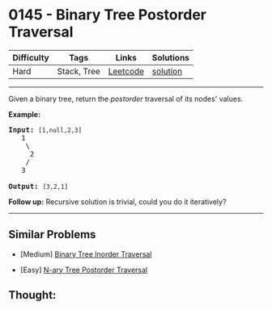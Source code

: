 # 0145 - Binary Tree Postorder Traversal

Difficulty  | Tags | Links | Solutions
----------- | ---- | ----- | -----
Hard | Stack, Tree | [Leetcode](https://leetcode.com/problems/binary-tree-postorder-traversal) | [solution](https://leetcode.com/problems/binary-tree-postorder-traversal/solution/)


-----------

<p>Given a binary tree, return the <em>postorder</em> traversal of its nodes&#39; values.</p>

<p><strong>Example:</strong></p>

<pre>
<strong>Input:</strong>&nbsp;<code>[1,null,2,3]</code>
   1
    \
     2
    /
   3

<strong>Output:</strong>&nbsp;<code>[3,2,1]</code>
</pre>

<p><strong>Follow up:</strong> Recursive solution is trivial, could you do it iteratively?</p>


-----------


## Similar Problems

- [Medium] [Binary Tree Inorder Traversal](binary-tree-inorder-traversal)

- [Easy] [N-ary Tree Postorder Traversal](n-ary-tree-postorder-traversal)




## Thought:
